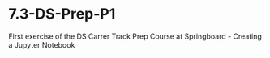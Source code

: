 # 7.3-DS-Prep-P1
First exercise of the DS Carrer Track Prep Course at Springboard - Creating a Jupyter Notebook
